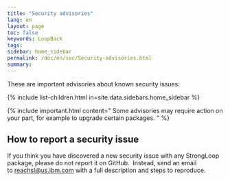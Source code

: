 ```yaml
---
title: "Security advisories"
lang: en
layout: page
toc: false
keywords: LoopBack
tags:
sidebar: home_sidebar
permalink: /doc/en/sec/Security-advisories.html
summary:
---
```


These are important advisories about known security issues:

{% include list-children.html in=site.data.sidebars.home_sidebar %}

{% include important.html content="
Some advisories may require action on your part, for example to upgrade certain packages.
" %}

## How to report a security issue

If you think you have discovered a new security issue with any StrongLoop package, please do not report it on GitHub.  Instead, send an email to [reachsl@us.ibm.com](mailto:reachsl@us.ibm.com) with a full description and steps to reproduce.
